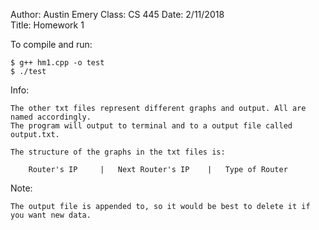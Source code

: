 Author:	Austin Emery
Class: 	CS 445
Date:	2/11/2018	
Title: Homework 1

To compile and run:

	$ g++ hm1.cpp -o test
	$ ./test

Info:

	The other txt files represent different graphs and output. All are named accordingly.
	The program will output to terminal and to a output file called output.txt.

	The structure of the graphs in the txt files is:

		Router's IP		|	Next Router's IP	|	Type of Router

Note:

	The output file is appended to, so it would be best to delete it if you want new data.
